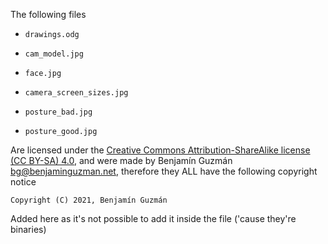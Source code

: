 <!--
Copyright (c) 2021. Benjamín Antonio Velasco Guzmán
Author: Benjamín Antonio Velasco Guzmán <bg@benjaminguzman.net>

This program is free software: you can redistribute it and/or modify
it under the terms of the GNU General Public License as published by
the Free Software Foundation, either version 3 of the License, or
(at your option) any later version.

This program is distributed in the hope that it will be useful,
but WITHOUT ANY WARRANTY; without even the implied warranty of
MERCHANTABILITY or FITNESS FOR A PARTICULAR PURPOSE.  See the
GNU General Public License for more details.

You should have received a copy of the GNU General Public License
along with this program.  If not, see <http://www.gnu.org/licenses/>.
-->
The following files

- `drawings.odg`

- `cam_model.jpg`

- `face.jpg`

- `camera_screen_sizes.jpg`

- `posture_bad.jpg`

- `posture_good.jpg`

Are licensed under
the [Creative Commons Attribution-ShareAlike license (CC BY-SA) 4.0](https://creativecommons.org/licenses/by-sa/4.0/),
and were made by Benjamín Guzmán <bg@benjaminguzman.net>, therefore they ALL have the following copyright notice

`Copyright (C) 2021, Benjamín Guzmán `

Added here as it's not possible to add it inside the file ('cause they're binaries)